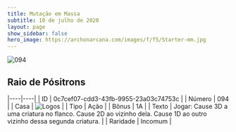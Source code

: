 ```yaml
---
title: Mutação em Massa
subtitle: 10 de julho de 2020
layout: page
show_sidebar: false
hero_image: https://archonarcana.com/images/f/f5/Starter-mm.jpg
---
```


![094](https://cdn.keyforgegame.com/media/card_front/pt/479_094_9RQFX349V37W_pt.png)

## Raio de Pósitrons

|----|----|
| ID | 0c7cef07-cdd3-43fb-9955-23a03c74753c |
| Número | 094 |
| Casa | ![Logos](https://archonarcana.com/images/thumb/c/ce/Logos.png/22px-Logos.png "Logos") |
| Tipo | Ação |
| Bônus | 1A |
| Texto | Jogar: Cause 3D a uma criatura no flanco. Cause 2D ao vizinho dela. Cause 1D ao outro vizinho dessa segunda criatura. |
| Raridade | Incomum |
